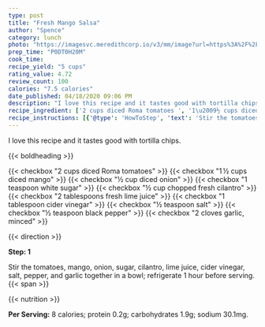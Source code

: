 ```yaml
---
type: post
title: "Fresh Mango Salsa"
author: "Spence"
category: lunch
photo: "https://imagesvc.meredithcorp.io/v3/mm/image?url=https%3A%2F%2Fimages.media-allrecipes.com%2Fuserphotos%2F3783957.jpg"
prep_time: "P0DT0H20M"
cook_time: 
recipe_yield: "5 cups"
rating_value: 4.72
review_count: 100
calories: "7.5 calories"
date_published: 04/18/2020 09:06 PM
description: "I love this recipe and it tastes good with tortilla chips."
recipe_ingredient: ['2 cups diced Roma tomatoes ', '1\u2009½ cups diced mango', '½ cup diced onion', '1 teaspoon white sugar', '½ cup chopped fresh cilantro', '2 tablespoons fresh lime juice', '1 tablespoon cider vinegar', '½ teaspoon salt', '½ teaspoon black pepper', '2 cloves garlic, minced']
recipe_instructions: [{'@type': 'HowToStep', 'text': 'Stir the tomatoes, mango, onion, sugar, cilantro, lime juice, cider vinegar, salt, pepper, and garlic together in a bowl; refrigerate 1 hour before serving.\n'}]
---
```


I love this recipe and it tastes good with tortilla chips. 

{{< boldheading >}}

{{< checkbox "2 cups diced Roma tomatoes" >}}
{{< checkbox "1 ½ cups diced mango" >}}
{{< checkbox "½ cup diced onion" >}}
{{< checkbox "1 teaspoon white sugar" >}}
{{< checkbox "½ cup chopped fresh cilantro" >}}
{{< checkbox "2 tablespoons fresh lime juice" >}}
{{< checkbox "1 tablespoon cider vinegar" >}}
{{< checkbox "½ teaspoon salt" >}}
{{< checkbox "½ teaspoon black pepper" >}}
{{< checkbox "2 cloves garlic, minced" >}}


{{< direction >}}

**Step: 1**

Stir the tomatoes, mango, onion, sugar, cilantro, lime juice, cider vinegar, salt, pepper, and garlic together in a bowl; refrigerate 1 hour before serving.{{< span >}}

{{< nutrition >}}

**Per Serving:** 8 calories; protein 0.2g; carbohydrates 1.9g; sodium 30.1mg.